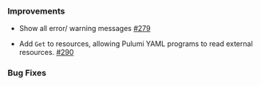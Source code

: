 ### Improvements

- Show all error/ warning messages
  [#279](https://github.com/pulumi/pulumi-yaml/pull/279)

- Add `Get` to resources, allowing Pulumi YAML programs to read external resources.
  [#290](https://github.com/pulumi/pulumi-yaml/pull/290)

### Bug Fixes
